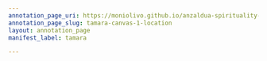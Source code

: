 ```yaml
---
annotation_page_uri: https://moniolivo.github.io/anzaldua-spirituality-recordings/annotations/tamara-canvas-1-location.json
annotation_page_slug: tamara-canvas-1-location
layout: annotation_page
manifest_label: tamara

---
```

